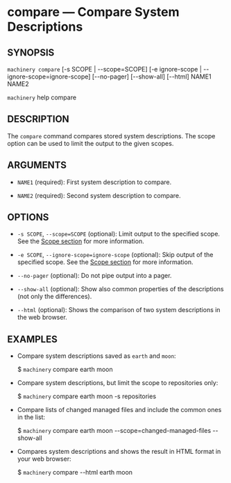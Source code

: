 
# compare — Compare System Descriptions

## SYNOPSIS

`machinery compare` [-s SCOPE | --scope=SCOPE] [-e ignore-scope | --ignore-scope=ignore-scope] [--no-pager] [--show-all] [--html] NAME1 NAME2

`machinery` help compare


## DESCRIPTION

The `compare` command compares stored system descriptions. The scope option can
be used to limit the output to the given scopes.


## ARGUMENTS

  * `NAME1` (required):
    First system description to compare.

  * `NAME2` (required):
    Second system description to compare.


## OPTIONS

  * `-s SCOPE`, `--scope=SCOPE` (optional):
    Limit output to the specified scope.
    See the [Scope section](#Scopes) for more information.

  * `-e SCOPE`, `--ignore-scope=ignore-scope` (optional):
    Skip output of the specified scope.
    See the [Scope section](#Scopes) for more information.

  * `--no-pager` (optional):
    Do not pipe output into a pager.

  * `--show-all` (optional):
    Show also common properties of the descriptions (not only the differences).

  * `--html` (optional):
    Shows the comparison of two system descriptions in the web browser.


## EXAMPLES

  * Compare system descriptions saved as `earth` and `moon`:

    $ `machinery` compare earth moon

  * Compare system descriptions, but limit the scope to repositories only:

    $ `machinery` compare earth moon -s repositories

  * Compare lists of changed managed files and include the common ones in the
    list:

    $ `machinery` compare earth moon --scope=changed-managed-files --show-all

  * Compares system descriptions and shows the result in HTML format in your web browser:

    $ `machinery` compare --html earth moon
